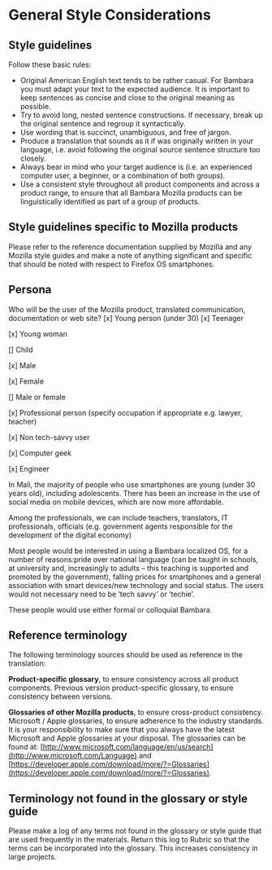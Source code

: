 # General Style Considerations

## Style guidelines

Follow these basic rules:
* Original American English text tends to be rather casual. For Bambara you must adapt your text to the expected audience. It is important to keep sentences as concise and close to the original meaning as possible.
* Try to avoid long, nested sentence constructions. If necessary, break up the original sentence and regroup it syntactically.
* Use wording that is succinct, unambiguous, and free of jargon.
* Produce a translation that sounds as it if was originally written in your language, i.e. avoid following the original source sentence structure too closely.
* Always bear in mind who your target audience is (i.e. an experienced computer user, a beginner, or a combination of both groups).
* Use a consistent style throughout all product components and across a product range, to ensure that all Bambara Mozilla products can be linguistically identified as part of a group of products.

## Style guidelines specific to Mozilla products

Please refer to the reference documentation supplied by Mozilla and any Mozilla style guides and make a note of anything significant and specific that should be noted with respect to Firefox OS smartphones.

## Persona

Who will be the user of the Mozilla product, translated communication, documentation or web site?
[x] Young person (under 30)
[x] Teenager

[x] Young woman

[] Child

[x] Male

[x] Female

[] Male or female

[x] Professional person (specify occupation if appropriate e.g. lawyer, teacher)

[x] Non tech-savvy user

[x] Computer geek

[x] Engineer

In Mali, the majority of people who use smartphones are young (under 30 years old), including
adolescents. There has been an increase in the use of social media on mobile devices, which are
now more affordable.

Among the professionals, we can include teachers, translators, IT professionals, officials (e.g. government agents responsible for the development of the digital economy)

Most people would be interested in using a Bambara localized OS, for a number of
reasons:pride over national language (can be taught in schools, at university and, increasingly to
adults – this teaching is supported and promoted by the government), falling prices for
smartphones and a general association with smart devices/new technology and social status.
The users would not necessary need to be ‘tech savvy’ or ‘techie’.

These people would use either formal or colloquial Bambara.

## Reference terminology

The following terminology sources should be used as reference in the translation:

**Product-specific glossary**, to ensure consistency across all product components.
Previous version product-specific glossary, to ensure consistency between versions.

**Glossaries of other Mozilla products**, to ensure cross-product consistency.
Microsoft / Apple glossaries, to ensure adherence to the industry standards. It is your responsibility to make sure that you always have the latest Microsoft and Apple glossaries at your disposal. The glossaries can be found at: [http://www.microsoft.com/language/en/us/search](http://www.microsoft.com/Language) and [https://developer.apple.com/download/more/?=Glossaries](https://developer.apple.com/download/more/?=Glossaries).

## Terminology not found in the glossary or style guide

Please make a log of any terms not found in the glossary or style guide that are used frequently in the materials. Return this log to Rubric so that the terms can be incorporated into the glossary. This increases consistency in large projects.
